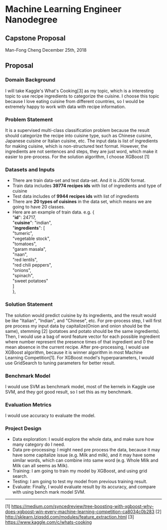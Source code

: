 # Machine Learning Engineer Nanodegree
## Capstone Proposal
Man-Fong Cheng
December 25th, 2018

## Proposal


### Domain Background


I will take Kaggle's What's Cooking[3] as my topic, which is a interesting topic to use recipe ingredients to categorize the cuisine. I choose this topic because I love eating cuisine from different countries, so I would be extremely happy to work with data with recipe information.

### Problem Statement


It is a supervised multi-class classification problem because the result should categorize the recipe into cuisine type, such as Chinese cuisine, Japanese cuisine or Italian cuisine, etc. The input data is list of ingredients for making cuisine,  which is non-structured text format. However, the ingredients are not sentences and steps, they are just word, which make it easier to pre-process.
For the solution algorithm, I choose XGBoost [1]

### Datasets and Inputs

-  There are train data-set and test data-set. And it is JSON format. 
-  Train data  includes **39774 recipes ids** with list of ingredients and type of cuisine
-  Test data includes of **9944 recipes ids** with list of ingredients
-  There are **20 types of cuisines** in the data set, which means we are going to have 20 classes.
-  Here are an example of train data.
e.g. 
 {  
 "**id**": 24717,  
 "**cuisine**": "indian",  
 "**ingredients**": [  
     "tumeric",  
     "vegetable stock",  
     "tomatoes",  
     "garam masala",  
     "naan",  
     "red lentils",  
     "red chili peppers",  
     "onions",  
     "spinach",  
     "sweet potatoes"  
 ]  
 },

### Solution Statement

The solution would predict cuisine by its ingredients, and the result would be like "Italian", "Indian", and "Chinese", etc. For pre-process step, I will first pre process my input data by capitalize(Onion and onion should be the same), stemming [2] (potatoes and potato should be the same ingredients). Then, I would use a bag of word feature vector for each possible ingredient where number represent the presence times of that ingredient and 0 the mean absence in the current recipe. After pre-processing, I would use XGBoost algorithm, because it is winner algorithm in most Machine Learning Competition[1]. For XGBoost model's hyperparameters, I would use GridSearch to tuning parameters for better result.

### Benchmark Model

I would use SVM as benchmark model, most of the kernels in Kaggle use SVM, and they got good result, so I set this as my benchmark.

### Evaluation Metrics

I would use accuracy to evaluate the model.

### Project Design

- Data exploration: I would explore the whole data, and make sure how many category do I need.
- Data pre-processing: I might need pre process the data, because it may have some capitalize issue (e.g. Milk and milk), and it may have some similar words, which can combine into same word (e.g. Whole Milk and Milk can all seems as Milk).
- Training: I am going to train my model by XGBoost, and using grid search.
- Testing: I am going to test my model from previous training result.
- Evaluate: Finally, I would evaluate result by its accuracy, and compare with using bench mark model SVM. 


-----------
[1] https://medium.com/syncedreview/tree-boosting-with-xgboost-why-does-xgboost-win-every-machine-learning-competition-ca8034c0b283
[2] http://sklearn.lzjqsdd.com/modules/feature_extraction.html
[3] https://www.kaggle.com/c/whats-cooking
